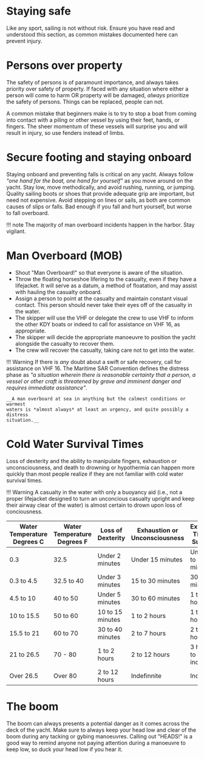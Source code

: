# Staying safe
Like any sport, sailing is not without risk. Ensure you have read and
understood this section, as common mistakes documented here can prevent injury.

# Persons over property

The safety of persons is of paramount importance, and always takes priority
over safety of property. If faced with any situation where either a person will
come to harm OR property will be damaged, *always* prioritize the safety of
persons. Things can be replaced, people can not.

A common mistake that beginners make is to try to stop a boat from coming into
contact with a piling or other vessel by using their feet, hands, or fingers.
The sheer momentum of these vessels will surprise you and will result in
injury, so use fenders instead of limbs.

# Secure footing and staying onboard

Staying onboard and preventing falls is critical on any yacht. Always follow
_"one hand for the boat, one hand for yourself"_ as you move around on the
yacht. Stay low, move methodically, and avoid rushing, running, or jumping.
Quality sailing boots or shoes that provide adequate grip are important, but
need not expensive. Avoid stepping on lines or sails, as both are common causes
of slips or falls. Bad enough if you fall and hurt yourself, but worse to fall
overboard.

!!! note
    The majority of man overboard incidents happen in the harbor. Stay
    vigilant.

# Man Overboard (MOB)

- Shout "Man Overboard!" so that everyone is aware of the situation.
- Throw the floating horseshoe lifering to the casualty, even if they have a
  lifejacket. It will serve as a datum, a method of floatation, and may assist
  with hauling the casualty onboard.
- Assign a person to point at the casualty and maintain constant visual
  contact. This person should never take their eyes off of the casualty in the
  water.
- The skipper will use the VHF or delegate the crew to use VHF to inform the
  other KDY boats or indeed to call for assistance on VHF 16, as appropriate.
- The skipper will decide the appropriate manoeuvre to position the yacht
  alongside the casualty to recover them.
- The crew will recover the casualty, taking care not to get into the water.

!!! Warning
    If there is *any* doubt about a swift or safe recovery, call for assistance
    on VHF 16. The Maritime SAR Convention defines the distress phase as *"a
    situation wherein there is reasonable certainty that a person, a vessel or
    other craft is threatened by grave and imminent danger and requires immediate
    assistance"*.

    __A man overboard at sea in anything but the calmest conditions or warmest
    waters is *almost always* at least an urgency, and quite possibly a distress
    situation.__

# Cold Water Survival Times
Loss of dexterity and the ability to manipulate fingers, exhaustion or
unconsciousness, and death to drowning or hypothermia can happen more quickly
than most people realize if they are not familiar with cold water survival
times.

!!! Warning
    A casualty in the water with only a buoyancy aid (i.e., not a proper
    lifejacket designed to turn an unconcious casualty upright and keep their
    airway clear of the water) is almost certain to drown upon loss of
    conciousness.

| Water Temperature Degrees C | Water Temperature Degrees F | Loss of Dexterity | Exhaustion or Unconsciousness | Expected Time of Survival |
|-----------------------------|-----------------------------|-------------------|-------------------------------|---------------------------|
| 0.3 | 32.5 | Under 2 minutes | Under 15 minutes | Under 15 to 45 minutes |
| 0.3 to 4.5 | 32.5 to 40 | Under 3 minutes | 15 to 30 minutes | 30 to 90 minutes |
| 4.5 to 10 | 40 to 50 | Under 5 minutes | 30 to 60 minutes | 1 to 3 hours |
| 10 to 15.5 | 50 to 60 | 10 to 15 minutes | 1 to 2 hours | 1 to 6 hours |
| 15.5 to 21 | 60 to 70 | 30 to 40 minutes | 2 to 7 hours | 2 to 40 hours |
| 21 to 26.5 | 70 - 80 | 1 to 2 hours | 2 to 12 hours | 3 hours to indefinite |
| Over 26.5 | Over 80 | 2 to 12 hours | Indefinnite | Indefinite |

# The boom

The boom can always presents a potential danger as it comes across the deck of
the yacht. Make sure to always keep your head low and clear of the boom during
any tacking or gybing manoeuvres. Calling out "HEADS!" is a good way to remind
anyone not paying attention during a manoeuvre to keep low, so duck your head
low if you hear it.
